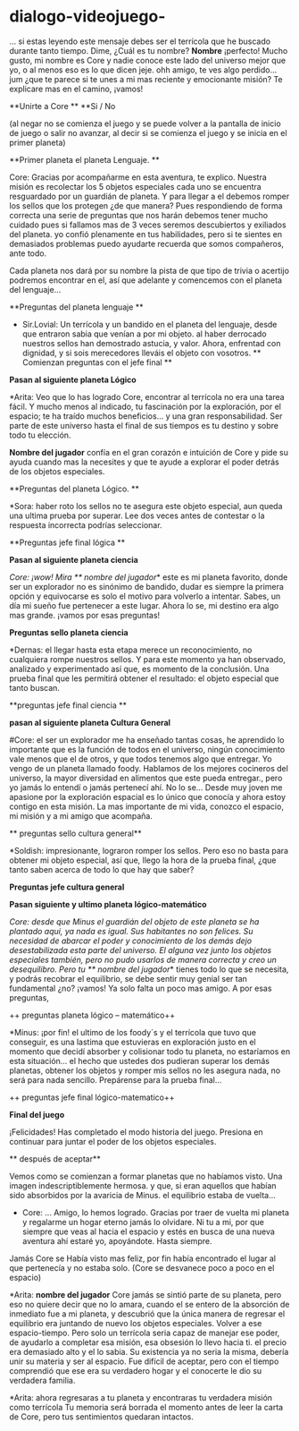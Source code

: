 # dialogo-videojuego- 
… si estas leyendo este mensaje debes ser el terrícola que he buscado durante tanto tiempo. Dime, ¿Cuál es tu nombre? **Nombre** ¡perfecto! Mucho gusto, mi nombre es Core y nadie conoce este lado del universo mejor que yo, o al menos eso es lo que dicen jeje. ohh amigo, te ves algo perdido… jum ¿que te parece si te unes a mi mas reciente y emocionante misión? Te explicare mas en el camino, ¡vamos! 

**Unirte a Core **
**Si / No 

(al negar no se comienza el juego y se puede volver a la pantalla de inicio de juego o salir no avanzar, al decir si se comienza el juego y se inicia en el primer planeta) 

**Primer planeta el planeta Lenguaje. ** 

 Core: Gracias por acompañarme en esta aventura, te explico. Nuestra misión es recolectar los 5 objetos especiales cada uno se encuentra resguardado por un guardián de planeta. Y para llegar a el debemos romper los sellos que los protegen ¿de que manera? Pues respondiendo de forma correcta una serie de preguntas que nos harán debemos tener mucho cuidado pues si fallamos mas de 3 veces seremos descubiertos y exiliados del planeta.  yo confió plenamente en tus habilidades, pero si te sientes en demasiados problemas puedo ayudarte recuerda que somos compañeros, ante todo. 

Cada planeta nos dará por su nombre la pista de que tipo de trivia o acertijo podremos encontrar en el, así que adelante y comencemos con el planeta del lenguaje… 

**Preguntas del planeta lenguaje **

* Sir.Lovial: Un terrícola y un bandido en el planeta del lenguaje, desde que entraron sabia que venían a por mi objeto. al haber derrocado nuestros sellos han demostrado astucia, y valor.  Ahora, enfrentad con dignidad, y si sois merecedores lleváis el objeto con vosotros. 
** Comienzan preguntas con el jefe final **

**Pasan al siguiente planeta Lógico**

*Arita: Veo que lo has logrado Core, encontrar al terrícola no era una tarea fácil. Y mucho menos al indicado, tu fascinación por la exploración, por el espacio; te ha traído muchos beneficios… y una gran responsabilidad. Ser parte de este universo hasta el final de sus tiempos es tu destino y sobre todo tu elección. 

**Nombre del jugador** confía en el gran corazón e intuición de Core y pide su ayuda cuando mas la necesites y que te ayude a explorar el poder detrás de los objetos especiales.

**Preguntas del planeta Lógico. **
  
*Sora: haber roto los sellos no te asegura este objeto especial, aun queda una ultima prueba por superar. Lee dos veces antes de contestar o la respuesta incorrecta podrías seleccionar. 
  
  **Preguntas jefe final lógica **

**Pasan al siguiente planeta ciencia** 

*Core: ¡wow! Mira ** nombre del jugador** este es mi planeta favorito, donde ser un explorador no es sinónimo de bandido, dudar es siempre la primera opción y equivocarse es solo el motivo para volverlo a intentar. Sabes, un día mi sueño fue pertenecer a este lugar. Ahora lo se, mi destino era algo mas grande. ¡vamos por esas preguntas! 
  
  **Preguntas sello planeta ciencia** 

*Dernas: el llegar hasta esta etapa merece un reconocimiento, no cualquiera rompe nuestros sellos. Y para este momento ya han observado, analizado y experimentado así que, es momento de la conclusión. Una prueba final que les permitirá obtener el resultado: el objeto especial que tanto buscan.
  
  **preguntas jefe final ciencia **

**pasan al siguiente planeta Cultura General**

   #Core: el ser un explorador me ha enseñado tantas cosas, he aprendido lo importante que es la función de todos en el universo, ningún conocimiento vale menos que el de otros, y que todos tenemos algo que entregar. Yo vengo de un planeta llamado foody.  Hablamos de los mejores cocineros del universo, la mayor diversidad en alimentos que este pueda entregar., pero yo jamás lo entendí o jamás pertenecí ahí. No lo se… Desde muy joven me apasione por la exploración espacial es lo único que conocía y ahora estoy contigo en esta misión. La mas importante de mi vida, conozco el espacio, mi misión y a mi amigo que acompaña. 

** preguntas sello cultura general** 
 
 *Soldish: impresionante, lograron romper los sellos. Pero eso no basta para obtener mi objeto especial, así que, llego la hora de la prueba final, ¿que tanto saben acerca de todo lo que hay que saber? 

   **Preguntas jefe cultura general**

**Pasan siguiente y ultimo planeta lógico-matemático**
 
*Core: desde que Minus el guardián del objeto de este planeta se ha plantado aquí, ya nada es igual. Sus habitantes no son felices. Su necesidad de abarcar el poder y conocimiento de los demás dejo desestabilizada esta parte del universo. El alguna vez junto los objetos especiales también, pero no pudo usarlos de manera correcta y creo un desequilibro. Pero tu ** nombre del jugador** tienes todo lo que se necesita, y podrás recobrar el equilibrio, se debe sentir muy genial ser tan fundamental ¿no? 
¡vamos! Ya solo falta un poco mas amigo. A por esas preguntas, 
 
 ++ preguntas planeta lógico – matemático++ 

*Minus: ¡por fin! el ultimo de los foody´s y el terrícola que tuvo que conseguir, es una lastima que estuvieras en exploración justo en el momento que decidí absorber y colisionar todo tu planeta, no estaríamos en esta situación… el hecho que ustedes dos pudieran superar los demás planetas, obtener los objetos y romper mis sellos no les asegura nada, no será para nada sencillo. Prepárense para la prueba final… 

++ preguntas jefe final lógico-matematico++ 

**Final del juego** 

¡Felicidades! Has completado el modo historia del juego. Presiona en continuar para juntar el poder de los objetos especiales. 

** después de aceptar** 

Vemos como se comienzan a formar planetas que no habíamos visto. Una imagen indescriptiblemente hermosa.  y que, si eran aquellos que habían sido absorbidos por la avaricia de Minus. el equilibrio estaba de vuelta...

 * Core: ... Amigo, lo hemos logrado. Gracias por traer de vuelta mi planeta y regalarme un hogar eterno jamás lo olvidare. Ni tu a mi, por que siempre que veas al hacia el espacio y estés en busca de una nueva aventura ahí estaré yo, apoyándote. Hasta siempre. 

Jamás Core se Había visto mas feliz, por fin había encontrado el lugar al que pertenecía y no estaba solo. (Core se desvanece poco a poco en el espacio) 

*Arita: **nombre del jugador** Core jamás se sintió parte de su planeta, pero eso no quiere decir que no lo amara, cuando el se entero de la absorción de inmediato fue a mi planeta, y descubrió que la única manera de regresar el equilibrio era juntando de nuevo los objetos especiales. Volver a ese espacio-tiempo. Pero solo un terrícola seria capaz de manejar ese poder, de ayudarlo a completar esa misión, esa obsesión lo llevo hacia ti. el precio era demasiado alto y el lo sabia. Su existencia ya no seria la misma, debería unir su materia y ser al espacio.  Fue difícil de aceptar, pero con el tiempo comprendió que ese era su verdadero hogar y el conocerte le dio su verdadera familia. 

*Arita: ahora regresaras a tu planeta y encontraras tu verdadera misión como terrícola 
  Tu memoria será borrada el momento antes de leer la carta de Core, pero tus     sentimientos quedaran intactos. 





   


